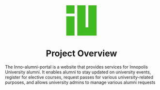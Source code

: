 
  <p style="text-align: center;">
   <img width=100 height=100 src="Icons/innopolis-logo.png" alt="color picker" />
   </p>
<H1 style="text-align: center;">Project Overview
</h1>
The Inno-alumni-portal is a website that provides services for Innopolis University alumni. It enables alumni to stay updated on university events, register for elective courses, request passes for various university-related purposes, and allows university admins to manage various alumni requests

